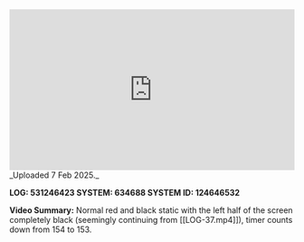 
<iframe 
  src="https://drive.google.com/file/d/1Wm-0Q5jq9gMWIJBGiepzcn6N-PG6kc5C/preview"  
  style="width:100%; aspect-ratio:16/9; border:0;"
  allowfullscreen>
</iframe>
_Uploaded 7 Feb 2025._

**LOG: 531246423
SYSTEM: 634688
SYSTEM ID: 124646532**

**Video Summary:** Normal red and black static with the left half of the screen completely black (seemingly continuing from [[LOG-37.mp4]]), timer counts down from 154 to 153.